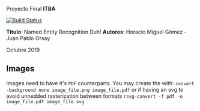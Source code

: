 Proyecto Final **ITBA**

[![Build Status](https://travis-ci.org/qcho/nerd-pf.svg?branch=master)](https://travis-ci.org/qcho/nerd-pf)

**Título**: Named Entity Recognition Duh!
**Autores**: Horacio Miguel Gómez - Juan Pablo Orsay

Octubre 2019

## Images
Images need to have it's `PDF` counterparts. You may create the with:
`convert -background none image_file.png image_file.pdf`
or if having an svg to avoid unnedded rasterization between formats
`rsvg-convert -f pdf -o image_file.pdf image_file.svg`
